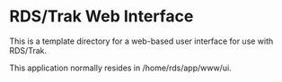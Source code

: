 # RDS/Trak Web Interface

This is a template directory for a web-based user interface for use with RDS/Trak.

This application normally resides in /home/rds/app/www/ui.
